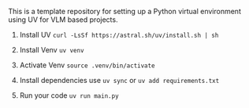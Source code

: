 This is a template repository for setting up a Python virtual environment using UV for VLM based projects.

1. Install UV
`curl -LsSf https://astral.sh/uv/install.sh | sh`

2. Install Venv
`uv venv`

3. Activate Venv
`source .venv/bin/activate`

4. Install dependencies
use `uv sync` or  `uv add requirements.txt`

5. Run your code
`uv run main.py`